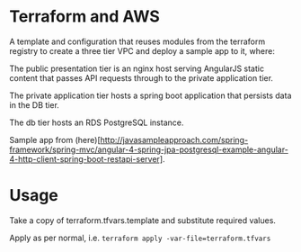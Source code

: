 # Terraform and AWS

A template and configuration that reuses modules from the terraform registry to
create a three tier VPC and deploy a sample app to it, where:

The public presentation tier is an nginx host serving AngularJS static content
that passes API requests through to the private application tier.

The private application tier hosts a spring boot application that persists data
in the DB tier.

The db tier hosts an RDS PostgreSQL instance.

Sample app from (here)[http://javasampleapproach.com/spring-framework/spring-mvc/angular-4-spring-jpa-postgresql-example-angular-4-http-client-spring-boot-restapi-server].

# Usage

Take a copy of terraform.tfvars.template and substitute required values.

Apply as per normal, i.e. `terraform apply -var-file=terraform.tfvars`
